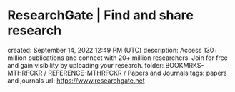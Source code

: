 # ResearchGate | Find and share research

created: September 14, 2022 12:49 PM (UTC)
description: Access 130+ million publications and connect with 20+ million researchers. Join for free and gain visibility by uploading your research.
folder: BOOKMRKS-MTHRFCKR / REFERENCE-MTHRFCKR / Papers and Journals
tags: papers and journals
url: https://www.researchgate.net